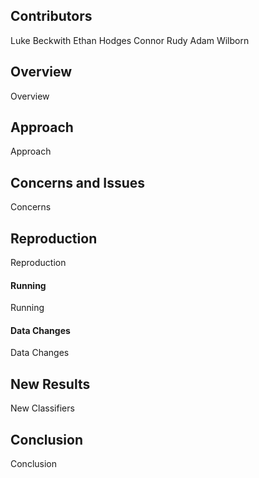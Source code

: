 ## Contributors

Luke Beckwith
Ethan Hodges
Connor Rudy
Adam Wilborn

## Overview

Overview

## Approach

Approach

## Concerns and Issues

Concerns

## Reproduction

Reproduction

#### Running

Running

#### Data Changes

Data Changes

## New Results

New Classifiers

## Conclusion

Conclusion
